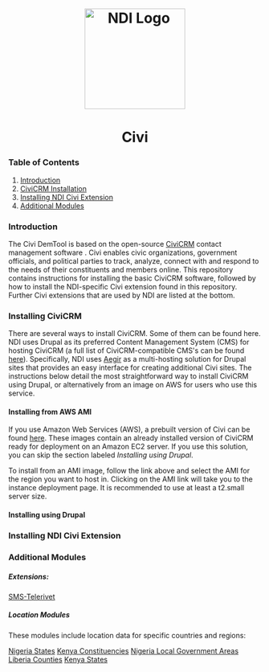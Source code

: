 <h1 align="center">
  <a href="https://www.ndi.org/"><img src="https://www.ndi.org/sites/all/themes/ndi/images/NDI_logo_svg.svg" alt="NDI Logo" width="200"></a>
</h1>

<h1 align="center">
  Civi
</h1>

  ### Table of Contents
  1. [Introduction](#introduction)
  1. [CiviCRM Installation](#installing-civicrm)
  1. [Installing NDI Civi Extension](#installing-ndi-civi-extension)
  1. [Additional Modules](#additional-modules)



### Introduction

The Civi DemTool is based on the open-source [CiviCRM](https://civicrm.org/) contact management software . Civi enables civic organizations, government officials, and political parties to track, analyze, connect with and respond to the needs of their constituents and members online. This repository contains instructions for installing the basic CiviCRM software, followed by how to install the NDI-specific Civi extension found in this repository. Further Civi extensions that are used by NDI are listed at the bottom.

### Installing CiviCRM

There are several ways to install CiviCRM. Some of them can be found here. NDI uses Drupal as its preferred Content Management System (CMS) for hosting CiviCRM (a full list of CiviCRM-compatible CMS's can be found [here](https://docs.civicrm.org/sysadmin/en/latest/planning/cms/)). Specifically, NDI uses [Aegir](http://www.aegirproject.org/) as a multi-hosting solution for Drupal sites that provides an easy interface for creating additional Civi sites. The instructions below detail the most straightforward way to install CiviCRM using Drupal, or alternatively from an image on AWS for users who use this service.

#### Installing from AWS AMI

If you use Amazon Web Services (AWS), a prebuilt version of Civi can be found [here](https://bitnami.com/stack/civicrm/cloud/aws/amis). These images contain an already installed version of CiviCRM ready for deployment on an Amazon EC2 server. If you use this solution, you can skip the section labeled *Installing using Drupal*.

To install from an AMI image, follow the link above and select the AMI for the region you want to host in. Clicking on the AMI link will take you to the instance deployment page. It is recommended to use at least a t2.small server size.

#### Installing using Drupal

### Installing NDI Civi Extension

### Additional Modules

##### Extensions: 
[](https://github.com/nditech/uk.org.futurefirst.networks.civipoints)
[](https://github.com/nditech/org.ndi.contactnumbers)
[SMS-Telerivet](https://github.com/nditech/org.ndi.sms.telerivet)
[](https://github.com/nditech/io.3sd.chainedsms)

##### Location Modules
These modules include location data for specific countries and regions:

[Nigeria States](https://github.com/nditech/org.ndi.nigeriastates)
[Kenya Constituencies](https://github.com/nditech/org.ndi.kenyaconstituencies)
[Nigeria Local Government Areas](https://github.com/nditech/org.ndi.nigerialgas)
[Liberia Counties](https://github.com/nditech/org.ndi.liberiacounties)
[Kenya States](https://github.com/nditech/org.ndi.kenyastates)

